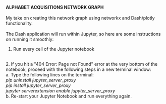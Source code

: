 <b> ALPHABET ACQUISITIONS NETWORK GRAPH </b>
<br><br>
My take on creating this network graph using networkx and Dash/plotly functionality.
<br><br>
The Dash application will run within Jupyter, so here are some instructions on running it smoothly:

1. Run every cell of the Jupyter notebook
<br>
2. If you hit a "404 Error: Page not Found" error at the very bottom of the notebook, proceed with the following steps in a new terminal window: <br>
  a. Type the following lines on the terminal:
    <br>
          <i> pip uninstall jupyter_server_proxy </i> <br>
          <i> pip install jupyter_server_proxy </i> <br>
          <i> jupyter serverextension enable jupyter_server_proxy </i> 
    <br>
  b. Re-start your Jupyter Notebook and run everything again. 
